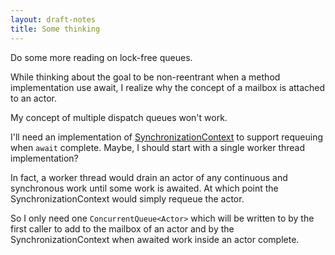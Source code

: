 ```yaml
---
layout: draft-notes
title: Some thinking
---
```


Do some more reading on lock-free queues.

While thinking about the goal to be non-reentrant when a method implementation use await,
I realize why the concept of a mailbox is attached to an actor.

My concept of multiple dispatch queues won't work.

I'll need an implementation of [SynchronizationContext](https://msdn.microsoft.com/en-us/library/system.threading.synchronizationcontext%28v=vs.110%29.aspx) to support requeuing when `await` complete.
Maybe, I should start with a single worker thread implementation?

In fact, a worker thread would drain an actor of any continuous and synchronous work
until some work is awaited. At which point the SynchronizationContext would simply requeue the actor.

So I only need one `ConcurrentQueue<Actor>` which will be written to by the first caller to add to the mailbox of an actor
and by the SynchronizationContext when awaited work inside an actor complete.